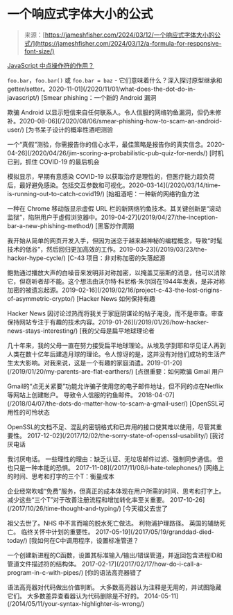 <!--yml

category: 未分类

date: 2024-05-27 14:57:29

-->

# 一个响应式字体大小的公式

> 来源：[https://jameshfisher.com/2024/03/12/一个响应式字体大小的公式/](https://jameshfisher.com/2024/03/12/a-formula-for-responsive-font-size/)

[JavaScript 中点操作符的作用？](/2020/11/01/what-does-the-dot-do-in-javascript/)

`foo.bar`，`foo.bar()` 或 `foo.bar = baz` - 它们意味着什么？深入探讨原型继承和 getter/setter。2020-11-01](/2020/11/01/what-does-the-dot-do-in-javascript/)  [Smear phishing：一个新的 Android 漏洞

欺骗 Android 以显示短信来自任何联系人。令人信服的网络钓鱼漏洞，但仍未修补。2020-08-06](/2020/08/06/smear-phishing-how-to-scam-an-android-user/)  [为书呆子设计的概率性酒吧测验

一个“真假”测验，你需报告你的信心水平，最佳策略是报告你的真实信念。2020-04-26](/2020/04/26/jim-scoring-a-probabilistic-pub-quiz-for-nerds/)  [时机已到，抓住 COVID-19 的最后机会

模拟显示，早期有意感染 COVID-19 以获取治疗是理性的，但医疗能力超负荷后，最好避免感染。包括交互参数和可视化。2020-03-14](/2020/03/14/time-is-running-out-to-catch-covid19/)  [始祖酒吧：一种新的网络钓鱼方法

一种在 Chrome 移动版显示虚假 URL 栏的新网络钓鱼技术。其关键创新是“滚动监狱”，陷阱用户于虚假浏览器中。2019-04-27](/2019/04/27/the-inception-bar-a-new-phishing-method/)  [黑客炒作周期

我开始从简单的网页开发入手，但因为迷恋于越来越神秘的编程概念，导致“时髦技术的低谷”，然后回归更加高效的工作。2019-03-23](/2019/03/23/the-hacker-hype-cycle/)  [C-43 项目：非对称加密的失落起源

鲍勃通过播放大声的白噪音来发明非对称加密，以掩盖艾丽斯的消息，他可以消除它，但窃听者却不能。这个想法由沃尔特·科尼格·朱尔回在1944年发表，是非对称加密的被遗忘起源。2019-02-16](/2019/02/16/project-c-43-the-lost-origins-of-asymmetric-crypto/)  [Hacker News 如何保持有趣

Hacker News 因讨论过热而将我关于家庭阴谋论的帖子淹没，而不是审查。审查保持网站专注于有趣的技术内容。2019-01-26](/2019/01/26/how-hacker-news-stays-interesting/)  [我的父母是扁平地球理论者

几十年来，我的父母一直在努力接受扁平地球理论。从埃及学到耶和华见证人再到人类在数十亿年后建造月球的理论。令人惊讶的是，这并没有对他们成功的生活产生太大影响。对我来说，这是一个有趣的家庭消遣。2019-01-20](/2019/01/20/my-parents-are-flat-earthers/)  [点很重要：如何欺骗 Gmail 用户

Gmail的“点无关紧要”功能允许骗子使用您的电子邮件地址，但不同的点在Netflix等网站上创建帐户。 导致令人信服的钓鱼邮件。 2018-04-07](/2018/04/07/the-dots-do-matter-how-to-scam-a-gmail-user/)  [OpenSSL可用性的可怜状态

OpenSSL的文档不足、混乱的密钥格式和已弃用的接口使其难以使用，尽管其重要性。 2017-12-02](/2017/12/02/the-sorry-state-of-openssl-usability/)  [我讨厌电话

我讨厌电话。 一些理性的理由：缺乏认证、无垃圾邮件过滤、强制同步通信。 但也只是一种本能的恐惧。 2017-11-08](/2017/11/08/i-hate-telephones/)  [网络上的时间、思考和打字的三个T：衡量成本

企业经常吹嘘“免费”服务，但真正的成本体现在用户所需的时间、思考和打字上。 减少这些“三个T”对于改善注册流程和增加转化率至关重要。 2017-10-26](/2017/10/26/time-thought-and-typing/)  [今天祖父去世了

祖父去世了。NHS 中不言而喻的脱水死亡做法。 利物浦护理路径。 英国的辅助死亡。 临终关怀中计划的重要性。 2017-05-19](/2017/05/19/granddad-died-today/)  [我如何在C中调用程序，设置标准管道？

一个创建新进程的C函数，设置其标准输入/输出/错误管道，并返回包含进程ID和管道文件描述符的结构体。 2017-02-17](/2017/02/17/how-do-i-call-a-program-in-c-with-pipes/)  [你的语法高亮器错了

语法高亮器对代码做出价值判断。 大多数高亮器认为注释是无用的，并试图隐藏它们。 大多数差异查看器认为代码删除是不好的。 2014-05-11](/2014/05/11/your-syntax-highlighter-is-wrong/)
